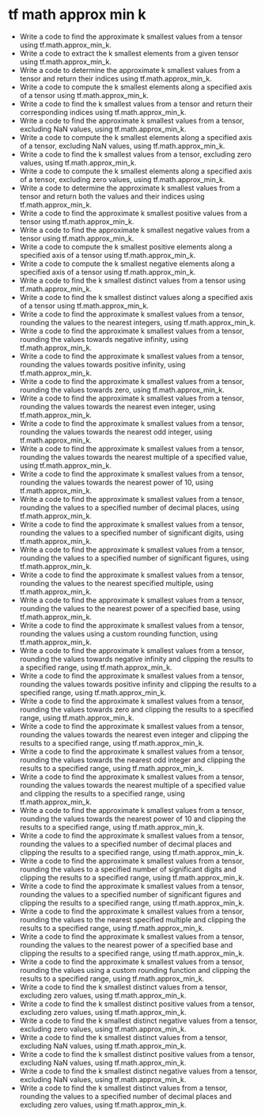 # tf math approx min k

- Write a code to find the approximate k smallest values from a tensor using tf.math.approx_min_k.
- Write a code to extract the k smallest elements from a given tensor using tf.math.approx_min_k.
- Write a code to determine the approximate k smallest values from a tensor and return their indices using tf.math.approx_min_k.
- Write a code to compute the k smallest elements along a specified axis of a tensor using tf.math.approx_min_k.
- Write a code to find the k smallest values from a tensor and return their corresponding indices using tf.math.approx_min_k.
- Write a code to find the approximate k smallest values from a tensor, excluding NaN values, using tf.math.approx_min_k.
- Write a code to compute the k smallest elements along a specified axis of a tensor, excluding NaN values, using tf.math.approx_min_k.
- Write a code to find the k smallest values from a tensor, excluding zero values, using tf.math.approx_min_k.
- Write a code to compute the k smallest elements along a specified axis of a tensor, excluding zero values, using tf.math.approx_min_k.
- Write a code to determine the approximate k smallest values from a tensor and return both the values and their indices using tf.math.approx_min_k.
- Write a code to find the approximate k smallest positive values from a tensor using tf.math.approx_min_k.
- Write a code to find the approximate k smallest negative values from a tensor using tf.math.approx_min_k.
- Write a code to compute the k smallest positive elements along a specified axis of a tensor using tf.math.approx_min_k.
- Write a code to compute the k smallest negative elements along a specified axis of a tensor using tf.math.approx_min_k.
- Write a code to find the k smallest distinct values from a tensor using tf.math.approx_min_k.
- Write a code to find the k smallest distinct values along a specified axis of a tensor using tf.math.approx_min_k.
- Write a code to find the approximate k smallest values from a tensor, rounding the values to the nearest integers, using tf.math.approx_min_k.
- Write a code to find the approximate k smallest values from a tensor, rounding the values towards negative infinity, using tf.math.approx_min_k.
- Write a code to find the approximate k smallest values from a tensor, rounding the values towards positive infinity, using tf.math.approx_min_k.
- Write a code to find the approximate k smallest values from a tensor, rounding the values towards zero, using tf.math.approx_min_k.
- Write a code to find the approximate k smallest values from a tensor, rounding the values towards the nearest even integer, using tf.math.approx_min_k.
- Write a code to find the approximate k smallest values from a tensor, rounding the values towards the nearest odd integer, using tf.math.approx_min_k.
- Write a code to find the approximate k smallest values from a tensor, rounding the values towards the nearest multiple of a specified value, using tf.math.approx_min_k.
- Write a code to find the approximate k smallest values from a tensor, rounding the values towards the nearest power of 10, using tf.math.approx_min_k.
- Write a code to find the approximate k smallest values from a tensor, rounding the values to a specified number of decimal places, using tf.math.approx_min_k.
- Write a code to find the approximate k smallest values from a tensor, rounding the values to a specified number of significant digits, using tf.math.approx_min_k.
- Write a code to find the approximate k smallest values from a tensor, rounding the values to a specified number of significant figures, using tf.math.approx_min_k.
- Write a code to find the approximate k smallest values from a tensor, rounding the values to the nearest specified multiple, using tf.math.approx_min_k.
- Write a code to find the approximate k smallest values from a tensor, rounding the values to the nearest power of a specified base, using tf.math.approx_min_k.
- Write a code to find the approximate k smallest values from a tensor, rounding the values using a custom rounding function, using tf.math.approx_min_k.
- Write a code to find the approximate k smallest values from a tensor, rounding the values towards negative infinity and clipping the results to a specified range, using tf.math.approx_min_k.
- Write a code to find the approximate k smallest values from a tensor, rounding the values towards positive infinity and clipping the results to a specified range, using tf.math.approx_min_k.
- Write a code to find the approximate k smallest values from a tensor, rounding the values towards zero and clipping the results to a specified range, using tf.math.approx_min_k.
- Write a code to find the approximate k smallest values from a tensor, rounding the values towards the nearest even integer and clipping the results to a specified range, using tf.math.approx_min_k.
- Write a code to find the approximate k smallest values from a tensor, rounding the values towards the nearest odd integer and clipping the results to a specified range, using tf.math.approx_min_k.
- Write a code to find the approximate k smallest values from a tensor, rounding the values towards the nearest multiple of a specified value and clipping the results to a specified range, using tf.math.approx_min_k.
- Write a code to find the approximate k smallest values from a tensor, rounding the values towards the nearest power of 10 and clipping the results to a specified range, using tf.math.approx_min_k.
- Write a code to find the approximate k smallest values from a tensor, rounding the values to a specified number of decimal places and clipping the results to a specified range, using tf.math.approx_min_k.
- Write a code to find the approximate k smallest values from a tensor, rounding the values to a specified number of significant digits and clipping the results to a specified range, using tf.math.approx_min_k.
- Write a code to find the approximate k smallest values from a tensor, rounding the values to a specified number of significant figures and clipping the results to a specified range, using tf.math.approx_min_k.
- Write a code to find the approximate k smallest values from a tensor, rounding the values to the nearest specified multiple and clipping the results to a specified range, using tf.math.approx_min_k.
- Write a code to find the approximate k smallest values from a tensor, rounding the values to the nearest power of a specified base and clipping the results to a specified range, using tf.math.approx_min_k.
- Write a code to find the approximate k smallest values from a tensor, rounding the values using a custom rounding function and clipping the results to a specified range, using tf.math.approx_min_k.
- Write a code to find the k smallest distinct values from a tensor, excluding zero values, using tf.math.approx_min_k.
- Write a code to find the k smallest distinct positive values from a tensor, excluding zero values, using tf.math.approx_min_k.
- Write a code to find the k smallest distinct negative values from a tensor, excluding zero values, using tf.math.approx_min_k.
- Write a code to find the k smallest distinct values from a tensor, excluding NaN values, using tf.math.approx_min_k.
- Write a code to find the k smallest distinct positive values from a tensor, excluding NaN values, using tf.math.approx_min_k.
- Write a code to find the k smallest distinct negative values from a tensor, excluding NaN values, using tf.math.approx_min_k.
- Write a code to find the k smallest distinct values from a tensor, rounding the values to a specified number of decimal places and excluding zero values, using tf.math.approx_min_k.